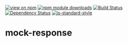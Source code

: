 [![view on npm](http://img.shields.io/npm/v/mock-response.svg)](https://www.npmjs.org/package/mock-response)
[![npm module downloads](http://img.shields.io/npm/dt/mock-response.svg)](https://www.npmjs.org/package/mock-response)
[![Build Status](https://travis-ci.org/local-web-server/mock-response.svg?branch=master)](https://travis-ci.org/local-web-server/mock-response)
[![Dependency Status](https://david-dm.org/local-web-server/mock-response.svg)](https://david-dm.org/local-web-server/mock-response)
[![js-standard-style](https://img.shields.io/badge/code%20style-standard-brightgreen.svg)](https://github.com/feross/standard)

# mock-response
